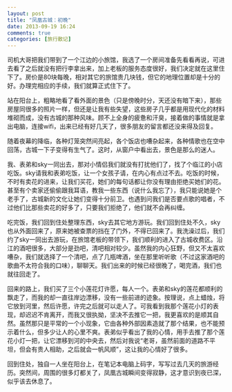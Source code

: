 ```yaml
---
layout: post
title: "凤凰古城：初晚"
date: 2013-09-19 16:24
comments: true
categories: [旅行散记]
---
```


司机大哥把我们带到了一个江边的小旅馆，我选了一个房间准备先看看再说，可进去看了之后就没有把行李拿出来，加上老板的服务态度很好，我们决定就在这里住下了。房价是80块每晚，相对其它的旅馆贵几块钱，但它的地理位置却是十分的好。办理完相应的手续，我们就算正式住下了。

站在阳台上，粗略地看了看外面的景色（只是傍晚时分，天还没有暗下来），那些房屋同很多的照片一样，但还是让我有些失望，这些房子几乎都是用现代化的材料堆砌而成，没有古城的那种风味。顾不上全身的疲惫和汗臭，接着做的事情就是拿出电脑，连接wifi，出来已经有好几天了，很多朋友的留言都还没来得及回复。

<!--more-->

随着夜幕的降临，各种灯笼突然间亮起，各个饭店也嘈杂起来，各种情歌也在空中回荡，古城一下子变得有生气了。这时，从窗户中看出去，景色是那么的迷人。

我、表弟和sky一同出去，那对小情侣我们就没有打扰他们了，找了个临江的小店吃饭。sky请我和表弟吃饭，让一个女孩子请，在内心有点过不去。吃饭的时候，不时有卖花的进来，让我们买花，她们的每句话都让你没有理由拒绝买她们的花。甚至有个卖家还偷偷跟我耳语，教我一些东西（说什么我忘了），我只能说她是个老手了，古城新的文化让她们变得十分前卫。也遇到问我们是否要点歌的唱者，不过他们比那些卖花的好多了，只要我们拒绝了，他们就不会再纠缠。

吃完饭，我们回到住处整理东西，sky去其它地方游玩。我们回到住处不久，sky也从外面回来了，原来她被查票的挡在了门外，不得已回来了。我洗澡过后，我们约了sky一同出去游玩，在旅馆老板的带领下，我们顺利的进入了古城收费区。沿江的酒吧很多，大部分是劲吧，清吧相对较少。虽然我的内心狂野，但又不太喜欢嘈杂，我们就选择了一个清吧，点了几瓶啤酒，坐在那里听听歌（不过这家酒吧的歌曲不太符合我的口味），聊聊天。我们出来的时候已经很晚了，喝完酒，我们也就往回走了。

回来的路上，我们买了三个小莲花灯许愿，每人一个。表弟和sky的莲花都顺利的飘走了，而我的却一直往岸边漂移，没有一些前进的迹象。按理说，点上蜡烛，将它放到河里，然后许愿，许完之后就可以走人了。可我看到我那个莲花小灯的表现，却迟迟不肯离开，而我又很执拗，坚决不去推它一把，我更喜欢的是顺其自然。虽然那只是平常的一个小现象，它由各种外部因素造就了那个结果，也不能预示着什么，但多少让人的心里不爽。表弟似乎看出了我的心情，用手去推了那个莲花小灯一把，让它漂移到河的中央去，然后对我说“老哥，虽然前面的道路不平坦，但会有贵人相助，之后就会一帆风顺”，这让我的心情好了很多。

回到住处，独自一人坐在阳台上，在笔记本电脑上码字，写写过去几天的旅游经历。突然间，周围的很多灯都关了，凤凰古城瞬间变得寂静，这才意识到夜已深，似乎该去休息了。